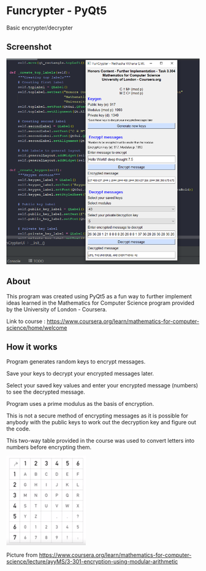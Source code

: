 # Funcrypter - PyQt5

Basic encrypter/decrypter

## Screenshot

![screenshot](https://github.com/tashvit/funcrypter/blob/main/screenshot.png "Screenshot")

## About

This program was created using PyQt5 as a fun way to further implement ideas learned in the 
Mathematics for Computer Science program provided by the University of London - Coursera.

Link to course : https://www.coursera.org/learn/mathematics-for-computer-science/home/welcome

## How it works

Program generates random keys to encrypt messages.

Save your keys to decrypt your encrypted messages later. 

Select your saved key values and enter your encrypted message (numbers) to see the decrypted message.

Program uses a prime modulus as the basis of encryption.

This is not a secure method of encrypting messages as it is possible for anybody with the public keys to 
work out the decryption key and figure out the code.

This two-way table provided in the course was used to convert letters into numbers before encrypting them.

![screenshot](https://github.com/tashvit/funcrypter/blob/main/key_letter_picture.png "Screenshot")

Picture from https://www.coursera.org/learn/mathematics-for-computer-science/lecture/ayyMS/3-301-encryption-using-modular-arithmetic

